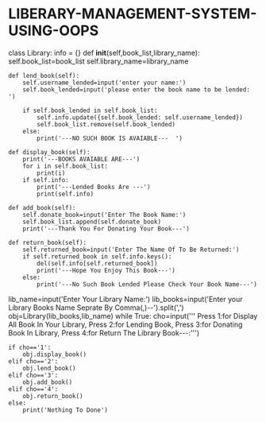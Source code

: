 # LIBERARY-MANAGEMENT-SYSTEM-USING-OOPS

class Library:
    info = {}
    def __init__(self,book_list,library_name):
        self.book_list=book_list
        self.library_name=library_name

    def lend_book(self):
        self.username_lended=input('enter your name:')
        self.book_lended=input('please enter the book name to be lended: ')

        if self.book_lended in self.book_list:
            self.info.update({self.book_lended: self.username_lended})
            self.book_list.remove(self.book_lended)
        else:
            print('---NO SUCH BOOK IS AVAIABLE---  ')

    def display_book(self):
        print('---BOOKS AVAIABLE ARE---')
        for i in self.book_list:
            print(i)
        if self.info:
            print('---Lended Books Are ---')
            print(self.info)

    def add_book(self):
        self.donate_book=input('Enter The Book Name:')
        self.book_list.append(self.donate_book)
        print('---Thank You For Donating Your Book---')

    def return_book(self):
        self.returned_book=input('Enter The Name Of To Be Returned:')
        if self.returned_book in self.info.keys():
            del(self.info[self.returned_book])
            print('---Hope You Enjoy This Book---')
        else:
            print('---No Such Book Lended Please Check Your Book Name---')

lib_name=input('Enter Your Library Name:')
lib_books=input('Enter your Library Books Name Seprate By Comma(,)--').split(',')
obj=Library(lib_books,lib_name)
while True:
    cho=input('''
        Press 1:for Display All Book In Your Library, 
        Press 2:for Lending Book,
        Press 3:for Donating Book In  Library, 
        Press 4:for Return The Library  Book---:''')


    if cho=='1':
        obj.display_book()
    elif cho=='2':
        obj.lend_book()
    elif cho=='3':
        obj.add_book()
    elif cho=='4':
        obj.return_book()
    else:
        print('Nothing To Done')
